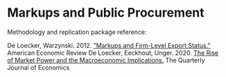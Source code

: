 # Markups and Public Procurement

Methodology and replication package reference: 

De Loecker, Warzynski. 2012. ["Markups and Firm-Level Export Status."](https://www.aeaweb.org/articles?id=10.1257/aer.102.6.2437) American Economic Review
De Loecker, Eeckhout, Unger. 2020. [The Rise of Market Power and the Macroeconomic Implications.](https://academic.oup.com/qje/article/135/2/561/5714769?login=true) The Quarterly Journal of Economics
    




